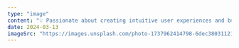 ```yaml
---
type: "image"
content: "💡 Passionate about creating intuitive user experiences and building products that make a difference. Let's connect and create something amazing together!"
date: 2024-03-13
imageSrc: "https://images.unsplash.com/photo-1737962414798-6dec38031121?q=80&w=2280&auto=format&fit=crop&ixlib=rb-4.0.3&ixid=M3wxMjA3fDB8MHxwaG90by1wYWdlfHx8fGVufDB8fHx8fA%3D%3D"
---
```

